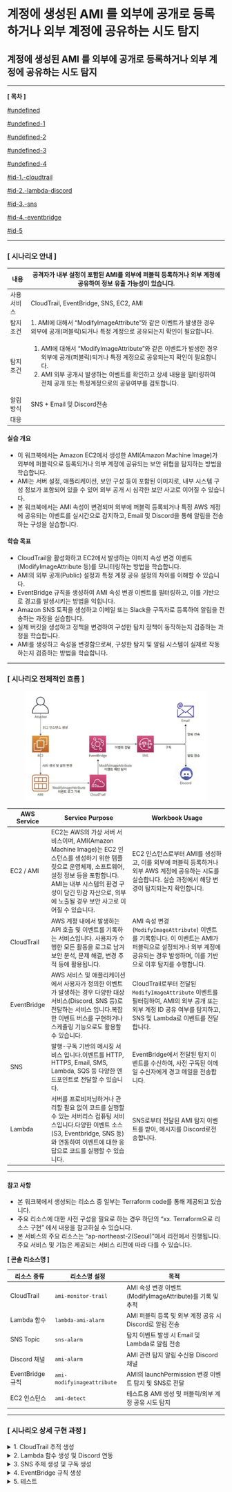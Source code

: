 # 계정에 생성된 AMI 를 외부에 공개로 등록하거나 외부 계정에 공유하는 시도 탐지

## 계정에 생성된 AMI 를 외부에 공개로 등록하거나 외부 계정에 공유하는 시도 탐지

***

**\[ 목차 ]**

[#undefined](./#undefined "mention")

[#undefined-1](./#undefined-1 "mention")

[#undefined-2](./#undefined-2 "mention")

[#undefined-3](./#undefined-3 "mention")

[#undefined-4](./#undefined-4 "mention")

[#id-1.-cloudtrail](./#id-1.-cloudtrail "mention")

[#id-2.-lambda-discord](./#id-2.-lambda-discord "mention")

[#id-3.-sns](./#id-3.-sns "mention")

[#id-4.-eventbridge](./#id-4.-eventbridge "mention")

[#id-5](./#id-5 "mention")

***

### **\[ 시나리오 안내 ]**

| 내용     | 공격자가 내부 설정이 포함된 AMI를 외부에 퍼블릭 등록하거나 외부 계정에 공유하여 정보 유출 가능성이 있습니다.                                                                                                                               |
| ------ | --------------------------------------------------------------------------------------------------------------------------------------------------------------------------------------------- |
| 사용 서비스 | CloudTrail, EventBridge, SNS, EC2, AMI                                                                                                                                                        |
| 탐지 조건  | 1. AMI에 대해서 “ModifyImageAttribute”와 같은 이벤트가 발생한 경우 외부에 공개(퍼블릭)되거나 특정 계정으로 공유되는지 확인이 필요합니다.                                                                                                    |
|  탐지조건  | <p></p><ol><li>AMI에 대해서 “ModifyImageAttribute”와 같은 이벤트가 발생한 경우 외부에 공개(퍼블릭)되거나 특정 계정으로 공유되는지 확인이 필요합니다.</li><li>AMI 외부 공개시 발생하는 이벤트를 확인하고 상세 내용을 필터링하여 전체 공개 또는 특정계정으로의 공유여부를 검토합니다.</li></ol> |
| 알림 방식  | SNS + Email 및 Discord전송                                                                                                                                                                       |
| 대응     |                                                                                                                                                                                               |



#### 실습 개요

* 이 워크북에서는 Amazon EC2에서 생성한 AMI(Amazon Machine Image)가 외부에 퍼블릭으로 등록되거나 외부 계정에 공유되는 보안 위협을 탐지하는 방법을 학습합니다.
* AMI는 서버 설정, 애플리케이션, 보안 구성 등이 포함된 이미지로, 내부 시스템 구성 정보가 포함되어 있을 수 있어 외부 공개 시 심각한 보안 사고로 이어질 수 있습니다.
* 본 워크북에서는 AMI 속성이 변경되며 외부에 퍼블릭 등록되거나 특정 AWS 계정에 공유되는 이벤트를 실시간으로 감지하고, Email 및 Discord을 통해 알림을 전송하는 구성을 실습합니다.

#### 학습 목표

* CloudTrail을 활성화하고 EC2에서 발생하는 이미지 속성 변경 이벤트(ModifyImageAttribute 등)를 모니터링하는 방법을 학습합니다.
* AMI의 외부 공개(Public) 설정과 특정 계정 공유 설정의 차이를 이해할 수 있습니다.
* EventBridge 규칙을 생성하여 AMI 속성 변경 이벤트를 필터링하고, 이를 기반으로 경고를 발생시키는 방법을 익힙니다.
* Amazon SNS 토픽을 생성하고 이메일 또는 Slack을 구독자로 등록하여 알림을 전송하는 과정을 실습합니다.
* 실제 버킷을 생성하고 정책을 변경하여 구성한 탐지 정책이 동작하는지 검증하는 과정을 학습합니다.
* AMI를 생성하고 속성을 변경함으로써, 구성한 탐지 및 알림 시스템이 실제로 작동하는지 검증하는 방법을 학습합니다.

***

### \[ 시나리오 전체적인 흐름 ]

<figure><img src="../.gitbook/assets/KakaoTalk_20250723_201226480.jpg" alt=""><figcaption></figcaption></figure>

| **AWS Service** | **Service Purpose**                                                                                                                                                  | **Workbook Usage**                                                                                                 |
| --------------- | -------------------------------------------------------------------------------------------------------------------------------------------------------------------- | ------------------------------------------------------------------------------------------------------------------ |
| EC2 / AMI       | EC2는 AWS의 가상 서버 서비스이며, AMI(Amazon Machine Image)는 EC2 인스턴스를 생성하기 위한 템플릿으로 운영체제, 소프트웨어, 설정 정보 등을 포함합니다. AMI는 내부 시스템의 환경 구성이 담긴 민감 자산으로, 외부에 노출될 경우 보안 사고로 이어질 수 있습니다. | EC2 인스턴스로부터 AMI를 생성하고, 이를 외부에 퍼블릭 등록하거나 외부 AWS 계정에 공유하는 시도를 실습합니다. 실습 과정에서 해당 변경이 탐지되는지 확인합니다.                     |
| CloudTrail      | AWS 계정 내에서 발생하는 API 호출 및 이벤트를 기록하는 서비스입니다. 사용자가 수행한 모든 활동을 로그로 남겨 보안 분석, 문제 해결, 변경 추적 등에 활용됩니다.                                                                      | AMI 속성 변경(`ModifyImageAttribute`) 이벤트를 기록합니다. 이 이벤트는 AMI가 퍼블릭으로 설정되거나 외부 계정에 공유되는 경우 발생하며, 이를 기반으로 이후 탐지를 수행합니다.   |
| EventBridge     | AWS 서비스 및 애플리케이션에서 사용자가 정의한 이벤트가 발생하는 경우 다양한 대상 서비스(Discord, SNS 등)로 전달하는 서비스 입니다.복잡한 이벤트 버스를 구현하거나 스케쥴링 기능으로도 활용할 수 있습니다.                                           | CloudTrail로부터 전달된 `ModifyImageAttribute` 이벤트를 필터링하여, AMI의 외부 공개 또는 외부 계정 ID 공유 여부를 탐지하고, SNS 및 Lambda로 이벤트를 전달합니다. |
| SNS             | 발행-구독 기반의 메시징 서비스 입니다.이벤트를 HTTP, HTTPS, Email, SMS, Lambda, SQS 등 다양한 엔드포인트로 전달할 수 있습니다.                                                                             | EventBridge에서 전달된 탐지 이벤트를 수신하여, 사전 구독된 이메일 수신자에게 경고 메일을 전송합니다.                                                     |
| Lambda          | 서버를 프로비저닝하거나 관리할 필요 없이 코드를 실행할 수 있는 서버리스 컴퓨팅 서비스입니다.다양한 이벤트 소스(S3, Eventbridge, SNS 등)와 연동하여 이벤트에 대한 응답으로 코드를 실행할 수 있습니다.                                            | SNS로부터 전달된 AMI 탐지 이벤트를 받아, 메시지를 Discord로전송합니다.                                                                     |

***

#### 참고 사항

* 본 워크북에서 생성되는 리소스 중 일부는 Terraform code를 통해 제공되고 있습니다.
* 주요 리소스에 대한 사전 구성을 필요로 하는 경우 하단의 “xx. Terraform으로 리소스 구현” 에서 내용을 참고하실 수 있습니다.
* 본 서비스의 주요 리소스는 “ap-northeast-2(Seoul)”에서 리전에서 진행됩니다. 주요 서비스 및 기능은 제공되는 서비스 리전에 따라 다를 수 있습니다.

**\[ 콘솔 리소스명 ]**

| **리소스 종류**     | **리소스명 설정**                | **목적**                                       |
| -------------- | -------------------------- | -------------------------------------------- |
| CloudTrail     | `ami-monitor-trail`        | AMI 속성 변경 이벤트(ModifyImageAttribute)를 기록 및 추적 |
| Lambda 함수      | `lambda-ami-alarm`         | AMI 퍼블릭 등록 및 외부 계정 공유 시 Discord로 알림 전송       |
| SNS Topic      | `sns-alarm`                | 탐지 이벤트 발생 시 Email 및 Lambda로 알림 전송            |
| Discord 채널     | `ami-alarm`                | AMI 관련 탐지 알림 수신용 Discord 채널                  |
| EventBridge 규칙 | `ami-modifyimageattribute` | AMI의 launchPermission 변경 이벤트 탐지 및 SNS로 전달    |
| EC2 인스턴스       | `ami-detect`               | 테스트용 AMI 생성 및 퍼블릭/외부 계정 공유 시도 탐지             |

***

### **\[ 시나리오 상세 구현 과정 ]**

<details>

<summary>1. CloudTrail 추적 생성</summary>

**STEP 1) CloudTrail 검색**

<figure><img src="../.gitbook/assets/image (1) (1) (1) (1) (1).png" alt=""><figcaption></figcaption></figure>

AWS 계정 내에서 발생하는 API 호출 및 활동 내역을 자동으로 기록하고 추적하기 위해 **CloudTrail서비스**로 이동한다.

**STEP 2) CloudTrail 생성**

<figure><img src="../.gitbook/assets/image 1.png" alt=""><figcaption></figcaption></figure>

**Create trail** 버튼을 클릭해 사용할 추적을 생성한다.

**\[ 추적 속성 선택 ]**

<figure><img src="../.gitbook/assets/image 2.png" alt=""><figcaption></figcaption></figure>

CloudTrail 트레일(추적)의 기본 설정을 지정 후 **Next**버튼을 클릭한다.

* **Trail name** : **`ami-monitor-trail`**
* **Storage location :** Create new S3 bucket
*   **Additional settings**

    **Log file validation :** Enabled

    SNS notification delivery : **S3 버킷에 로그가 업로드 될 때마다 알림**을 SNS로 보내는 용도이므로 굳이 체크하지 않아도 된다.

**\[ 로그 이벤트 선택 ]**

<figure><img src="../.gitbook/assets/image 3.png" alt=""><figcaption></figcaption></figure>

로그 이벤트, 이벤트 관리 옵션 선택 후 **Next**버튼을 클릭한다.

* **Events** : Management events
* **Management events - API activity :** Read, Write

**\[** **검토 및 생성 ]**

<figure><img src="../.gitbook/assets/image 4.png" alt=""><figcaption></figcaption></figure>

각 단계 검토 후 **Create trail** 버튼을 클릭하면 추적이 생성된다.

**STEP 3) 추적 생성 확인**

<figure><img src="../.gitbook/assets/image 5.png" alt=""><figcaption></figcaption></figure>

대시보드에서 정상적으로 추적이 생성되었는지 확인한다.

</details>

<details>

<summary>2. Lambda 함수 생성 및 Discord 연동</summary>

**STEP 1) Discord 채널 생성 및 WebHook 설정**

**\[ 채널 만들기 ]**

<figure><img src="../.gitbook/assets/스크린샷_2025-07-23_155306.png" alt=""><figcaption></figcaption></figure>

이벤트에 관한 알림을 수신 할 채널을 만들어준다.

* **채널 이름** : **`ami-alarm`**

**\[ 채널 편집 ]**

<figure><img src="../.gitbook/assets/스크린샷_2025-07-23_155401.png" alt=""><figcaption></figcaption></figure>

위와 같이 생성된 채널에서 **채널 편집**을 클릭한다.

**\[ 웹후크 연동 ]**

<figure><img src="../.gitbook/assets/image 6.png" alt=""><figcaption></figcaption></figure>

왼쪽 상단의 설정 목록에서 **연동 → 웹후크 만들기**를 클릭하여 웹후크 봇을 만들어 준다.

**\[ 웹후크 URL 복사 ]**

<figure><img src="../.gitbook/assets/스크린샷_2025-07-23_155452.png" alt=""><figcaption></figcaption></figure>

**웹후크 URL 복사** 버튼을 클릭해 Lambda에서 사용할 URL을 복사한다.

* **이름** : WEBHOOK\_URL
* **채널** : **`#ami-alarm`** (앞서 생성한 채널 이름 선택)

**STEP 2) Lambda 함수 생성**

<figure><img src="../.gitbook/assets/image 7.png" alt=""><figcaption></figcaption></figure>

<figure><img src="../.gitbook/assets/image 8.png" alt=""><figcaption></figcaption></figure>

알람을 발송할 함수를 만들기 위해 AWS 콘솔에서 **Lambda서비스**로 이동한다.

Lambda 서비스 화면 오른쪽 상단의 **Create a function** 버튼을 클릭한다.

**\[ 함수 생성 ]**

<figure><img src="../.gitbook/assets/image 9.png" alt=""><figcaption></figcaption></figure>

함수 이름, 런타임 및 아키텍처를 지정하고 **Next**버튼을 클릭한다.

* **Author from scratch** 선택
* **Function name** : **`lambda-ami-alarm`**
* **Runtime** : Python 3.13
* **Architecture** : x86\_64

**\[ 생성된 함수 확인 ]**

<figure><img src="../.gitbook/assets/image 10.png" alt=""><figcaption></figcaption></figure>

정상적으로 Lambda함수가 생성되었는지 확인해준다.

**STEP 3) 환경 변수 편집**

<figure><img src="../.gitbook/assets/image 11.png" alt=""><figcaption></figcaption></figure>

이후 Configuration → Environment variables로 들어가서 **Edit** 버튼을 클릭한다.

**\[ 환경 변수 추가 ]**

<figure><img src="../.gitbook/assets/image 12.png" alt=""><figcaption></figcaption></figure>

Edit environment variables로 이동하여 **Add environment variables** 버튼을 클릭한다.

**\[ 환경 변수에 키와 값 추가 ]**

<figure><img src="../.gitbook/assets/image 13.png" alt=""><figcaption></figcaption></figure>

**Key, Value**를 \*\*\*\*다음과 같이 추가한 이후 **Save**버튼을 눌러 환경 변수를 추가해 준다.

* **Key, Value는 표를 참고**

| Key                   | **용도/설명**            | Value                                                                                           |
| --------------------- | -------------------- | ----------------------------------------------------------------------------------------------- |
| DISCORD\_WEBHOOK\_URL | 디스코드 알림용 Webhook URL | [https://discord.com/api/webhooks/\~\~\~](https://discord.com/api/webhooks/~~~) (알림 받을 웹후크 url) |

**STEP 4) Lambda 코드 소스 편집**

<figure><img src="../.gitbook/assets/image 14.png" alt=""><figcaption></figcaption></figure>

Code탭에서 **Lambda python 코드**를 작성 후 **Deploy**버튼을 클릭하여 배포해 준다.

```python
#----------------------------------------------------------------------------
# 필요한 라이브러리 임포트
#----------------------------------------------------------------------------

import json                                  # SNS 메시지(JSON 문자열)를 파싱하기 위해 사용
import urllib3                               # Discord Webhook으로 HTTP POST 요청을 보내기 위해 사용
import os                                    # Lambda 환경 변수를 읽기 위해 사용
from datetime import datetime, timezone, timedelta   # UTC 시각을 한국 표준시(KST)로 변환하기 위해 사용

#----------------------------------------------------------------------------
# 환경 변수 및 기본 설정
#----------------------------------------------------------------------------

# Discord Webhook URL을 Lambda 환경 변수에서 읽어옴
WEBHOOK_URL = os.environ["DISCORD_WEBHOOK_URL"]

# HTTP 연결을 재사용하기 위한 urllib3 커넥션 풀 생성
http = urllib3.PoolManager()

# 한국 표준시(KST, UTC+9) 타임존 객체 생성
KST = timezone(timedelta(hours=9), "KST")

#----------------------------------------------------------------------------
# Lambda 핸들러 정의
#----------------------------------------------------------------------------

def lambda_handler(event, context):
    """
    EventBridge → SNS → Lambda 구조에서 SNS 메시지를 파싱하여
    AMI 퍼블릭 또는 외부 계정 공유 이벤트를 탐지하고 Discord로 전송하는 함수
    """
    try:
        # SNS 메시지는 event["Records"][0]["Sns"]["Message"] 위치에 문자열로 저장됨
        sns_payload = event["Records"][0]["Sns"]["Message"]

        # 문자열이면 JSON 파싱, 아니면 그대로 사용
        ct_event = json.loads(sns_payload) if isinstance(sns_payload, str) else sns_payload

        # CloudTrail 이벤트 상세 정보 추출
        detail = ct_event.get("detail", {})

        # 이벤트 이름이 "ModifyImageAttribute"가 아니면 무시하고 종료
        if detail.get("eventName") != "ModifyImageAttribute":
            return

        #----------------------------------------------------------------------------
        # 이벤트 필드 추출
        #----------------------------------------------------------------------------

        # 이벤트 이름 (예: ModifyImageAttribute)
        event_name = detail.get("eventName", "Unknown")

        # 변경 대상 AMI 이미지 ID
        image_id = detail.get("requestParameters", {}).get("imageId", "Unknown")

        # 호출한 사용자(주체)의 ARN 정보
        user_arn = detail.get("userIdentity", {}).get("arn", "N/A")

        # 이벤트 발생 시각 (UTC ISO 포맷 문자열)
        utc_iso = ct_event.get("time")

        # UTC 시각을 KST(한국 시간)으로 변환하여 문자열로 저장
        if utc_iso:
            utc_dt = datetime.fromisoformat(utc_iso.replace("Z", "+00:00"))  # ISO 포맷 파싱
            kst_time = utc_dt.astimezone(KST).strftime("%Y-%m-%d %H:%M:%S KST")  # KST 문자열로 변환
        else:
            kst_time = "Unknown"

        #----------------------------------------------------------------------------
        # 퍼블릭 공개 또는 외부 계정 공유 여부 확인
        #----------------------------------------------------------------------------

        # launchPermission → add → items 배열 확인
        items = (detail.get("requestParameters", {})
                         .get("launchPermission", {})
                         .get("add", {})
                         .get("items", []))

        # 노출 대상 수집용 리스트
        exposure = []

        # 그룹이 "all"인 경우 → 퍼블릭 공개
        if any(it.get("group") == "all" for it in items):
            exposure.append("Public")

        # userId가 있는 경우 → 외부 계정 공유
        exposure += [it["userId"] for it in items if "userId" in it]

        # 노출 대상이 없으면 Unknown으로 설정
        exposure_str = ", ".join(exposure) if exposure else "Unknown"

        #----------------------------------------------------------------------------
        # Discord 메시지 구성
        #----------------------------------------------------------------------------

        message = (
            "**[ AMI 퍼블릭 / 외부 계정 공유 이벤트 탐지 ]**\n"
            f"• 이벤트 이름 : `{event_name}`\n"
            f"• Image ID   : `{image_id}`\n"
            f"• 노출 대상  : {exposure_str}\n"
            f"• 호출 주체  : `{user_arn}`\n"
            f"• 발생 시각  : {kst_time}"
        )

        #----------------------------------------------------------------------------
        # Discord Webhook POST 요청 전송
        #----------------------------------------------------------------------------

        response = http.request(
            "POST",
            WEBHOOK_URL,  # Discord Webhook URL
            headers={
                "Content-Type": "application/json",      # JSON 형식으로 전송
                "User-Agent": "aws-lambda-discord/1.0"   # 일부 보안 필터 통과를 위한 User-Agent 지정
            },
            body=json.dumps({"content": message})        # 메시지 본문
        )

        # 성공적으로 전송된 경우 HTTP 상태코드와 응답 본문 반환
        return {
            "statusCode": response.status,               # 204 (No Content) 예상
            "body": response.data.decode("utf-8")
        }

    except Exception as exc:
        # 예외 발생 시 로그 출력 후 Lambda 함수 실패 처리
        print("Error:", exc)
        raise

```

</details>

<details>

<summary>3. SNS 주제 생성 및 구독 생성</summary>

**STEP 1) SNS 검색**

<figure><img src="../.gitbook/assets/image 15.png" alt=""><figcaption></figcaption></figure>

알람을 전송 받을 주제 및 구독을 생성하기 위해 **SNS 서비스**로 이동한다.

**STEP 2) 주제 생성**

<figure><img src="../.gitbook/assets/image 16.png" alt=""><figcaption></figcaption></figure>

<figure><img src="../.gitbook/assets/image 17.png" alt=""><figcaption></figcaption></figure>

좌측 탭에서 Topic으로 이동 후 **Create topic** 버튼을 클릭한다.

* **Type** : Standard
* **Name** : **`sns-alarm`**

**STEP 3-1 ) 구독 생성 - Email**

<figure><img src="../.gitbook/assets/image 18.png" alt=""><figcaption></figcaption></figure>



생성된 주제 확인 후 **Create subscription**을 누른다.

**\[ 구독 생성 - 세부사항 ]**

<figure><img src="../.gitbook/assets/image 19.png" alt=""><figcaption></figcaption></figure>

* **Protocol** : Email
* **Endpoint** : 알람 받을 이메일 주소

**STEP 3-2 ) 구독 생성 - Lambda**

<figure><img src="../.gitbook/assets/image 20.png" alt=""><figcaption></figcaption></figure>

생성된 주제 확인 후 **Create subscription**을 누른다.

**\[ 구독 생성 - 세부사항 ]**

<figure><img src="../.gitbook/assets/image 21.png" alt=""><figcaption></figcaption></figure>

* **Protocol** : AWS Lambda
* **Endpoint** : 생성한 lambda function 선택

**STEP 4) 구독한 이메일 인증**

<figure><img src="../.gitbook/assets/image 22.png" alt=""><figcaption></figcaption></figure>

<figure><img src="../.gitbook/assets/image 23 (1).png" alt=""><figcaption></figcaption></figure>

설정한 이메일 주소로 SNS의 Subscription Confirmation 메일이 전송된다. 이메일을 열어 **Confirm subscription** 버튼을 클릭해야 알림 수신이 정상적으로 설정된다.

**Confirm subscription**를 눌러 인증을 완료하면, SNS 구독이 정상적으로 등록된 것이다.

**STEP 5) 트리거된 lambda 확인**

<figure><img src="../.gitbook/assets/image 24.png" alt=""><figcaption></figcaption></figure>

Lambda에서 생성한 function을 확인해보면, 트리거가 된 것을 확인할 수 있다. 이렇게 되면 설정이 완료된 것이다.

</details>

<details>

<summary>4. EventBridge 규칙 생성</summary>

**STEP 1) EventBridge 검색**

<figure><img src="../.gitbook/assets/image 25.png" alt=""><figcaption></figcaption></figure>

Lambda 함수를 주기적으로 실행하기 위해 AWS 콘솔에서 **EventBridge 서비스**로 이동한다.

**STEP 2) EventBridge 규칙 생성**

<figure><img src="../.gitbook/assets/image 26.png" alt=""><figcaption></figcaption></figure>

**Create rule** 버튼을 클릭해서 새 EventBridge 규칙을 생성한다.

**\[ 규칙 세부 정보 정의 ]**

<figure><img src="../.gitbook/assets/image 27.png" alt=""><figcaption></figcaption></figure>

* **Name** : **`ami-modifyimageattribute`**
* **Description**: (옵션)
* **Event bus**: default
* **Rule type** : Rule with an event pattern

**\[ 이벤트 패턴 작성 ]**

<figure><img src="../.gitbook/assets/image 28.png" alt=""><figcaption></figcaption></figure>

* **Events :** Other
*   **Event pattern :** Custom pattern(JSON editor)

    사용자가 원하는 조건만 감지할 수 있도록 JSON으로 직접 작성
*   AMI가 퍼블릭 공개 또는 특정 외부 계정에 공유된 시도의 **이벤트를 탐지**하는 역할 JSON 코드

    ```json
    {
      "source": ["aws.ec2"],
      "detail-type": ["AWS API Call via CloudTrail"],
      "detail": {
        "eventName": ["ModifyImageAttribute"],
        "requestParameters": {
          "attributeType": ["launchPermission"]
        }
      }
    }
    ```

**\[ 대상 선택 ]**

<figure><img src="../.gitbook/assets/image 29.png" alt=""><figcaption></figcaption></figure>

이벤트가 감지되었을 때 실행할 대상 지정하고 **Next**버튼을 클릭한다.

* **Target types** : AWS service
* **Select a target** : SNS topic
* **Target location** : Target in this account
* **Topic** : 미리 만들어 둔 sns topic 선택
* **Execution role** : Create a new role for this specific resource
* **Role name** : 자동 할당

**\[ 태그 구성 (선택) ]**

<figure><img src="../.gitbook/assets/image 30.png" alt=""><figcaption></figcaption></figure>

태그 구성은 선택 사항이므로 **Next**버튼을 클릭한다.

**\[ 검토 및 생성 ]**

<figure><img src="../.gitbook/assets/image 31.png" alt=""><figcaption></figcaption></figure>

설정 내용 최종 확인 후 **Create rule**버튼을 클릭한다.

* status - **enabled** 확인

**STEP 3) 생성된 규칙 확인**

<figure><img src="../.gitbook/assets/image 32.png" alt=""><figcaption></figcaption></figure>

규칙이 정상적으로 생성되었는지 확인해준다.

</details>

<details>

<summary>5. 테스트</summary>

> 실제로 AMI를 퍼블릭 공개 또는 특정 외부 계정에 공유 시도를 해보고, 알림이 작동하는지 이벤트발생을 확인한다.

**\[ 탐지 이벤트 안내 ]**

| **이벤트 이름**                          | **설명**                    | **탐지 목적**                                      |
| ----------------------------------- | ------------------------- | ---------------------------------------------- |
| `ModifyImageAttribute`노출 대상: Public | AMI가 **퍼블릭**으로 설정된 경우     | AMI가 외부에 공개되어 **내부 구성 정보 유출** 가능성을 탐지          |
| `ModifyImageAttribute`노출 대상: 외부 계정  | AMI가 **특정 외부 계정**에 공유된 경우 | 신뢰되지 않은 외부 계정에 AMI가 전달되어 **보안 사고로 이어질 가능성** 탐지 |

**STEP 1) EC2 인스턴스 생성**

<figure><img src="../.gitbook/assets/image 33.png" alt=""><figcaption></figcaption></figure>

인스턴스를 생성하기 위해 EC2 서비스로 이동한다.

<figure><img src="../.gitbook/assets/image 34.png" alt=""><figcaption></figcaption></figure>

사용할 EC2 인스턴스를 **Launch instances** 클릭해 시작한다.

**\[ 인스턴스 생성 ]**

<figure><img src="../.gitbook/assets/image 35.png" alt=""><figcaption></figcaption></figure>

* Name : **`ami-detect`**

나머지는 default 값으로 진행하며, **Launch instance**을 클릭해 인스턴스를 실행한다.

**\[ Key Pair 생성 ]**

<figure><img src="../.gitbook/assets/image 36.png" alt=""><figcaption></figcaption></figure>

* Create new key pair
* **Key pair name: `ami-detect`**
* **Key pair type :** RSA
* **Private key file format :** .pem

ec2 인스턴스에 안전하고 효율적으로 접근하기 위해 설정하는 것이다. 설정을 완료하면 launch instance를 클릭하면 된다.

**\[ 인스턴스 생성 확인 ]**

<figure><img src="../.gitbook/assets/image 37.png" alt=""><figcaption></figcaption></figure>

인스턴스가 생성된 것을 확인할 수 있다.

**STEP 2) 탐지할 AMI 생성**

<figure><img src="../.gitbook/assets/image 38.png" alt=""><figcaption></figcaption></figure>

생성된 인스턴스의 **Actions**에서 **Image and templates** 클릭 후, **Create image**를 \*\*\*\*선택하면 된다.

**\[ AMI 생성 ]**

<figure><img src="../.gitbook/assets/image 39.png" alt=""><figcaption></figcaption></figure>

* **Image name** : **`ami-detect`**

나머지는 default로 설정하고 이미지를 생성한다.

**\[ AMI 생성 확인 ]**

<figure><img src="../.gitbook/assets/image 40.png" alt=""><figcaption></figcaption></figure>

EC2에서 AMIs를 클릭하면, 생성된 이미지를 확인할 수 있다.

**\[ `ModifyImageAttribute` Public 탐지 이벤트 발생 ]**

<figure><img src="../.gitbook/assets/image 41.png" alt=""><figcaption></figcaption></figure>

EC2 Dashboard에서 Account attributes 부분에 **Data protection and security**를 클릭한다.

<figure><img src="../.gitbook/assets/image 42.png" alt=""><figcaption></figcaption></figure>

AMI에 대한 Block public access for AMIs 에서 **Manage**를 클릭한다.

<figure><img src="../.gitbook/assets/image 43.png" alt=""><figcaption></figcaption></figure>

Block new public sharing(신규 공개 공유 차단)을 해제하고 **Update**를 클릭한다.

EC2 AMI는 기본적으로 Private이고, 퍼블릭으로 바꾸는 설정은 EC2 인스턴스 대시보드에서 설정을 먼저 변경해주어야 AMI에서 퍼블릭 설정을 할 수 있다. 그 이유는, **AWS의 보안 기본 정책**과 **의도하지 않은 정보 유출 방지를 위한 안전장치**이기 때문이다.

<figure><img src="../.gitbook/assets/image 44.png" alt=""><figcaption></figcaption></figure>

EC2 AMIs에서 Permission을 클릭한 후, **Edit AMI permissions**을 클릭한다.

<figure><img src="../.gitbook/assets/image 45.png" alt=""><figcaption></figcaption></figure>

AMI availability를 Private에서 Public으로 변경하고, **Save changes**을 클릭하면 알림이 오는 것을 확인할 수 있다.

**\[ `ModifyImageAttribute` 외부 계정 공유 시도 탐지 이벤트 발생 ]**

<figure><img src="../.gitbook/assets/image 46.png" alt=""><figcaption></figcaption></figure>

EC2 AMIs에서 **Add account ID**를 클릭한다.

**\[ 외부 계정 ID 추가 ]**

<figure><img src="../.gitbook/assets/image 47.png" alt=""><figcaption></figcaption></figure>

계정 ID의 경우, 12개의 숫자로 이루어져 있기 때문에, 12개의 랜덤 수를 작성해준다. 그리고 **Share AMI**를 클릭한다.

**\[ 변경사항 저장 ]**

<figure><img src="../.gitbook/assets/image 48.png" alt=""><figcaption></figcaption></figure>

**Save changes**을 클릭하면 알림이 오는 것을 확인할 수 있다.

***

**\[ Email 알림 확인 ]**

<figure><img src="../.gitbook/assets/image_(10).png" alt=""><figcaption></figcaption></figure>

**\[ Discord 알림 확인 ]**

**\[Ami Public]**

<figure><img src="../.gitbook/assets/스크린샷_2025-07-24_152906.png" alt=""><figcaption></figcaption></figure>

**\[AMI 외부 계정 공유]**

<figure><img src="../.gitbook/assets/스크린샷_2025-07-24_152459.png" alt=""><figcaption></figcaption></figure>

</details>

